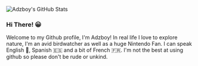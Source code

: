![Adzboy's GitHub Stats](https://github-readme-stats.vercel.app/api?username=Adzboy&show_icons=true&bg_color=0,33A1FD,FDCA40&title_color=fff&text_color=fff&icon_color=E5E7E9&hide_border=true)

### Hi There! 😀

Welcome to my Github profile, I'm Adzboy! In real life I love to explore nature, I'm an avid birdwatcher as well as a huge Nintendo Fan. I can speak English 🏴󠁧󠁢󠁥󠁮󠁧󠁿, Spanish 🇪🇸 and a bit of French 🇫🇷. I'm not the best at using github so please don't be rude or unkind.
